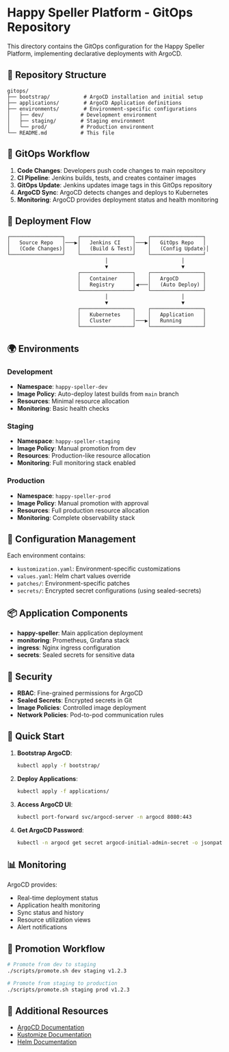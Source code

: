 # Happy Speller Platform - GitOps Repository

This directory contains the GitOps configuration for the Happy Speller Platform, implementing declarative deployments with ArgoCD.

## 📁 Repository Structure

```
gitops/
├── bootstrap/           # ArgoCD installation and initial setup
├── applications/        # ArgoCD Application definitions
├── environments/        # Environment-specific configurations
│   ├── dev/            # Development environment
│   ├── staging/        # Staging environment
│   └── prod/           # Production environment
└── README.md           # This file
```

## 🚀 GitOps Workflow

1. **Code Changes**: Developers push code changes to main repository
2. **CI Pipeline**: Jenkins builds, tests, and creates container images
3. **GitOps Update**: Jenkins updates image tags in this GitOps repository
4. **ArgoCD Sync**: ArgoCD detects changes and deploys to Kubernetes
5. **Monitoring**: ArgoCD provides deployment status and health monitoring

## 🔄 Deployment Flow

```
┌─────────────────┐    ┌─────────────────┐    ┌─────────────────┐
│   Source Repo   │───▶│   Jenkins CI    │───▶│   GitOps Repo   │
│   (Code Changes)│    │   (Build & Test)│    │   (Config Update)│
└─────────────────┘    └─────────────────┘    └─────────────────┘
                                │                        │
                                ▼                        ▼
                       ┌─────────────────┐    ┌─────────────────┐
                       │   Container     │    │   ArgoCD        │
                       │   Registry      │◀───│   (Auto Deploy) │
                       └─────────────────┘    └─────────────────┘
                                │                        │
                                ▼                        ▼
                       ┌─────────────────┐    ┌─────────────────┐
                       │   Kubernetes    │    │   Application   │
                       │   Cluster       │───▶│   Running       │
                       └─────────────────┘    └─────────────────┘
```

## 🌍 Environments

### Development
- **Namespace**: `happy-speller-dev`
- **Image Policy**: Auto-deploy latest builds from `main` branch
- **Resources**: Minimal resource allocation
- **Monitoring**: Basic health checks

### Staging
- **Namespace**: `happy-speller-staging`
- **Image Policy**: Manual promotion from dev
- **Resources**: Production-like resource allocation
- **Monitoring**: Full monitoring stack enabled

### Production
- **Namespace**: `happy-speller-prod`
- **Image Policy**: Manual promotion with approval
- **Resources**: Full production resource allocation
- **Monitoring**: Complete observability stack

## 🔧 Configuration Management

Each environment contains:
- `kustomization.yaml`: Environment-specific customizations
- `values.yaml`: Helm chart values override
- `patches/`: Environment-specific patches
- `secrets/`: Encrypted secret configurations (using sealed-secrets)

## 📦 Application Components

- **happy-speller**: Main application deployment
- **monitoring**: Prometheus, Grafana stack
- **ingress**: Nginx ingress configuration
- **secrets**: Sealed secrets for sensitive data

## 🔐 Security

- **RBAC**: Fine-grained permissions for ArgoCD
- **Sealed Secrets**: Encrypted secrets in Git
- **Image Policies**: Controlled image deployment
- **Network Policies**: Pod-to-pod communication rules

## 🚀 Quick Start

1. **Bootstrap ArgoCD**:
   ```bash
   kubectl apply -f bootstrap/
   ```

2. **Deploy Applications**:
   ```bash
   kubectl apply -f applications/
   ```

3. **Access ArgoCD UI**:
   ```bash
   kubectl port-forward svc/argocd-server -n argocd 8080:443
   ```

4. **Get ArgoCD Password**:
   ```bash
   kubectl -n argocd get secret argocd-initial-admin-secret -o jsonpath="{.data.password}" | base64 -d
   ```

## 📊 Monitoring

ArgoCD provides:
- Real-time deployment status
- Application health monitoring  
- Sync status and history
- Resource utilization views
- Alert notifications

## 🔄 Promotion Workflow

```bash
# Promote from dev to staging
./scripts/promote.sh dev staging v1.2.3

# Promote from staging to production
./scripts/promote.sh staging prod v1.2.3
```

## 📖 Additional Resources

- [ArgoCD Documentation](https://argo-cd.readthedocs.io/)
- [Kustomize Documentation](https://kustomize.io/)
- [Helm Documentation](https://helm.sh/docs/)